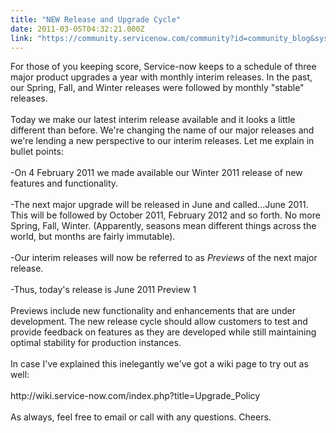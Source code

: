 ```yaml
---
title: "NEW Release and Upgrade Cycle"
date: 2011-03-05T04:32:21.000Z
link: "https://community.servicenow.com/community?id=community_blog&sys_id=b86eaeaddbd0dbc01dcaf3231f96195c"
---
```

<p>For those of you keeping score, Service-now keeps to a schedule of three major product upgrades a year with monthly interim releases. In the past, our Spring, Fall, and Winter releases were followed by monthly "stable" releases. <br /><br />Today we make our latest interim release available and it looks a little different than before. We're changing the name of our major releases and we're lending a new perspective to our interim releases. Let me explain in bullet points:<br /><br />-On 4 February 2011 we made available our Winter 2011 release of new features and functionality. <br /><br />-The next major upgrade will be released in June and called...June 2011. This will be followed by October 2011, February 2012 and so forth. No more Spring, Fall, Winter. (Apparently, seasons mean different things across the world, but months are fairly immutable).<br /><br />-Our interim releases will now be referred to as <i>Previews</i> of the next major release. <br /><br />-Thus, today's release is June 2011 Preview 1<br /><br />Previews include new functionality and enhancements that are under development. The new release cycle should allow customers to test and provide feedback on features as they are developed while still maintaining optimal stability for production instances. <br /><br />In case I've explained this inelegantly we've got a wiki page to try out as well: <br /><br />http://wiki.service-now.com/index.php?title=Upgrade_Policy<br /><br />As always, feel free to email or call with any questions. Cheers.</p>